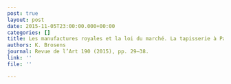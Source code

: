 ```yaml
---
post: true
layout: post
date: 2015-11-05T23:00:00.000+00:00
categories: []
title: Les manufactures royales et la loi du marché. La tapisserie à Paris et à Beauvais
authors: K. Brosens
journal: Revue de l’Art 190 (2015), pp. 29–38.
link: ''
file: ''

---
```

